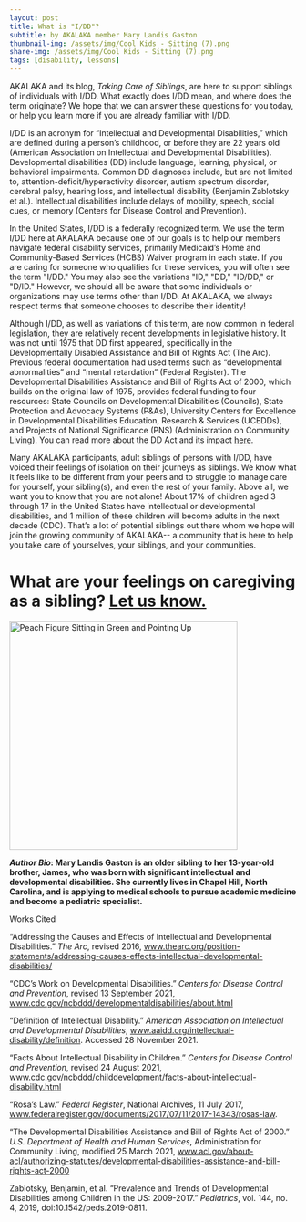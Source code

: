 ```yaml
---
layout: post
title: What is "I/DD"?
subtitle: by AKALAKA member Mary Landis Gaston
thumbnail-img: /assets/img/Cool Kids - Sitting (7).png
share-img: /assets/img/Cool Kids - Sitting (7).png
tags: [disability, lessons]
---
```

AKALAKA and its blog, *Taking Care of Siblings*, are here to support siblings of individuals with I/DD. What exactly does I/DD mean, and where does the term originate? We hope that we can answer these questions for you today, or help you learn more if you are already familiar with I/DD.

I/DD is an acronym for “Intellectual and Developmental Disabilities,” which are defined during a person’s childhood, or before they are 22 years old (American Association on Intellectual and Developmental Disabilities). Developmental disabilities (DD) include language, learning, physical, or behavioral impairments. Common DD diagnoses include, but are not limited to, attention-deficit/hyperactivity disorder, autism spectrum disorder, cerebral palsy, hearing loss, and intellectual disability (Benjamin Zablotsky et al.). Intellectual disabilities include delays of mobility, speech, social cues, or memory (Centers for Disease Control and Prevention).

In the United States, I/DD is a federally recognized term. We use the term I/DD here at AKALAKA because one of our goals is to help our members navigate federal disability services, primarily Medicaid’s Home and Community-Based Services (HCBS) Waiver program in each state. If you are caring for someone who qualifies for these services, you will often see the term "I/DD." You may also see the variations "ID," "DD," "ID/DD," or "D/ID." However, we should all be aware that some individuals or organizations may use terms other than I/DD. At AKALAKA, we always respect terms that someone chooses to describe their identity!

Although I/DD, as well as variations of this term, are now common in federal legislation, they are relatively recent developments in legislative history. It was not until 1975 that DD first appeared, specifically in the Developmentally Disabled Assistance and Bill of Rights Act (The Arc). Previous federal documentation had used terms such as “developmental abnormalities” and “mental retardation” (Federal Register). The Developmental Disabilities Assistance and Bill of Rights Act of 2000, which builds on the original law of 1975, provides federal funding to four resources: State Councils on Developmental Disabilities (Councils), State Protection and Advocacy Systems (P&As), University Centers for Excellence in Developmental Disabilities Education, Research & Services (UCEDDs), and Projects of National Significance (PNS) (Administration on Community Living). You can read more about the DD Act and its impact [here](https://acl.gov/about-acl/authorizing-statutes/developmental-disabilities-assistance-and-bill-rights-act-2000).

Many AKALAKA participants, adult siblings of persons with I/DD, have voiced their feelings of isolation on their journeys as siblings. We know what it feels like to be different from your peers and to struggle to manage care for yourself, your sibling(s), and even the rest of your family. Above all, we want you to know that you are not alone! About 17% of children aged 3 through 17 in the United States have intellectual or developmental disabilities, and 1 million of these children will become adults in the next decade (CDC). That’s a lot of potential siblings out there whom we hope will join the growing community of AKALAKA-- a community that is here to help you take care of yourselves, your siblings, and your communities.

# What are your feelings on caregiving as a sibling? [Let us know.](https://akalakaco.github.io/join/)

<a href = "https://akalakaco.github.io/join/"><img src="https://raw.githubusercontent.com/akalakaco/akalakaco.github.io/master/assets/img/Cool%20Kids%20-%20Sitting%20(7).png" alt="Peach Figure Sitting in Green and Pointing Up" width="400"/></a>



***Author Bio*: Mary Landis Gaston is an older sibling to her 13-year-old brother, James, who was born with significant intellectual and developmental disabilities. She currently lives in Chapel Hill, North Carolina, and is applying to medical schools to pursue academic medicine and become a pediatric specialist.**

Works Cited

“Addressing the Causes and Effects of Intellectual and Developmental Disabilities.” *The Arc*, revised 2016, www.thearc.org/position-statements/addressing-causes-effects-intellectual-developmental-disabilities/

“CDC’s Work on Developmental Disabilities.” *Centers for Disease Control and Prevention*, revised 13 September 2021, www.cdc.gov/ncbddd/developmentaldisabilities/about.html

“Definition of Intellectual Disability.” *American Association on Intellectual and Developmental Disabilities*, www.aaidd.org/intellectual-disability/definition. Accessed 28 November 2021. 

“Facts About Intellectual Disability in Children.” *Centers for Disease Control and Prevention*, revised 24 August 2021, www.cdc.gov/ncbddd/childdevelopment/facts-about-intellectual-disability.html

“Rosa’s Law.” *Federal Register*, National Archives, 11 July 2017, www.federalregister.gov/documents/2017/07/11/2017-14343/rosas-law.

“The Developmental Disabilities Assistance and Bill of Rights Act of 2000.” *U.S. Department of Health and Human Services*, Administration for Community Living, modified 25 March 2021, www.acl.gov/about-acl/authorizing-statutes/developmental-disabilities-assistance-and-bill-rights-act-2000

Zablotsky, Benjamin, et al. “Prevalence and Trends of Developmental Disabilities among Children in the US: 2009-2017.” *Pediatrics*, vol. 144, no. 4, 2019, doi:10.1542/peds.2019-0811.
